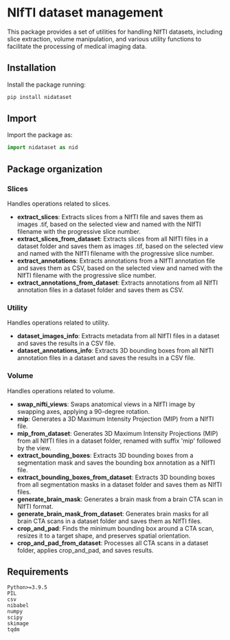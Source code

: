 # NIfTI dataset management

This package provides a set of utilities for handling NIfTI datasets, including slice extraction, volume manipulation, and various utility functions to facilitate the processing of medical imaging data.

## Installation
Install the package running:
```bash
pip install nidataset
```

## Import
Import the package as:
```python
import nidataset as nid
```

## Package organization

### Slices
Handles operations related to slices.

- **extract_slices**: Extracts slices from a NIfTI file and saves them as images .tif, based on the selected view and named with the NIfTI filename with the progressive slice number.
- **extract_slices_from_dataset**: Extracts slices from all NIfTI files in a dataset folder and saves them as images .tif, based on the selected view and named with the NIfTI filename with the progressive slice number.
- **extract_annotations**: Extracts annotations from a NIfTI  annotation file and saves them as CSV, based on the selected view and named with the NIfTI filename with the progressive slice number.
- **extract_annotations_from_dataset**: Extracts annotations from all NIfTI annotation files in a dataset folder and saves them as CSV.

### Utility
Handles operations related to utility.

- **dataset_images_info**: Extracts metadata from all NIfTI files in a dataset and saves the results in a CSV file.
- **dataset_annotations_info**: Extracts 3D bounding boxes from all NIfTI annotation files in a dataset and saves the results in a CSV file.

### Volume
Handles operations related to volume.

- **swap_nifti_views**: Swaps anatomical views in a NIfTI image by swapping axes, applying a 90-degree rotation.
- **mip**: Generates a 3D Maximum Intensity Projection (MIP) from a NIfTI file.
- **mip_from_dataset**: Generates 3D Maximum Intensity Projections (MIP) from all NIfTI files in a dataset folder, renamed with suffix 'mip' followed by the view.
- **extract_bounding_boxes**: Extracts 3D bounding boxes from a segmentation mask and saves the bounding box annotation as a NIfTI file.
- **extract_bounding_boxes_from_dataset**: Extracts 3D bounding boxes from all segmentation masks in a dataset folder and saves them as NIfTI files.
- **generate_brain_mask**: Generates a brain mask from a brain CTA scan in NIfTI format.
- **generate_brain_mask_from_dataset**: Generates brain masks for all brain CTA scans in a dataset folder and saves them as NIfTI files.
- **crop_and_pad**: Finds the minimum bounding box around a CTA scan, resizes it to a target shape, and preserves spatial orientation.
- **crop_and_pad_from_dataset**: Processes all CTA scans in a dataset folder, applies crop_and_pad, and saves results.


## Requirements

```
Python>=3.9.5
PIL
csv
nibabel
numpy
scipy
skimage
tqdm
```
